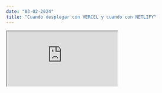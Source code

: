 ```yaml
---
date: "03-02-2024"
title: "Cuando desplegar con VERCEL y cuando con NETLIFY"
---
```

<iframe src="https://www.youtube.com/embed/n_rpbOo4Sfw" allowfullscreen></iframe>
